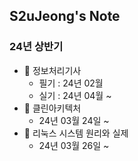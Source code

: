 S2uJeong's Note
---
### 24년 상반기
- 🪪 정보처리기사 
  - 필기 : 24년 02월
  - 실기 : 24년 04월 ~ 
- 📒 클린아키텍처 
  - 24년 03월 24일 ~
- 📒 리눅스 시스템 원리와 실제 
  - 24년 03월 26일 ~